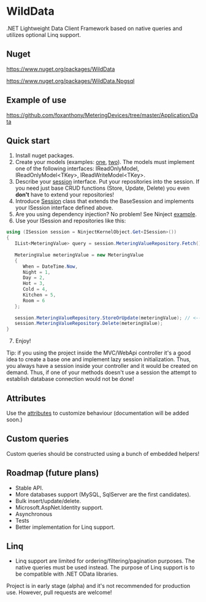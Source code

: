 # WildData
.NET Lightweight Data Client Framework based on native queries and utilizes optional Linq support. 

## Nuget
https://www.nuget.org/packages/WildData

https://www.nuget.org/packages/WildData.Npgsql

## Example of use
https://github.com/foxanthony/MeteringDevices/tree/master/Application/Data

## Quick start
1. Install nuget packages.
2. Create your models (examples: [one](https://github.com/foxanthony/MeteringDevices/blob/master/Application/Data/MeteringValue.cs), [two](https://github.com/foxanthony/MeteringDevices/blob/master/Application/Data/CurrentMeteringValue.cs)). The models must implement one of the following interfaces: IReadOnlyModel, IReadOnlyModel\<TKey\>, IReadWriteModel\<TKey\>.
3. Describe your [session](https://github.com/foxanthony/MeteringDevices/blob/master/Application/Data/ISession.cs) interface. Put your repositories into the session. If you need just base CRUD functions (Store, Update, Delete) you even **don't** have to extend your repositories!
4. Introduce [Session](https://github.com/foxanthony/MeteringDevices/blob/master/Application/Data/Session.cs) class that extends the BaseSession and implements your ISession interface defined above.
5. Are you using dependency injection? No problem! See Ninject [example](https://github.com/foxanthony/MeteringDevices/blob/master/Application/Data/Register.cs).
6. Use your ISession and repositories like this:

```csharp
using (ISession session = NinjectKernelObject.Get<ISession>())
{
   IList<MeteringValue> query = session.MeteringValueRepository.Fetch().ToList(); // Linq!
   
   MeteringValue meteringValue = new MeteringValue 
   {
      When = DateTime.Now,
      Night = 1,
      Day = 2,
      Hot = 3,
      Cold = 4,
      Kitchen = 5,
      Room = 6
   };
   
   session.MeteringValueRepository.StoreOrUpdate(meteringValue); // <-- It also reads an Id!
   session.MeteringValueRepository.Delete(meteringValue); 
}
```
7. Enjoy!

Tip: if you using the project inside the MVC/WebApi controller it's a good idea to create a base one and implement lazy session initialization. Thus, you always have a session inside your controller and it would be created on demand. Thus, if one of your methods doesn't use a session the attempt to establish database connection would not be done!

## Attributes
Use the [attributes](https://github.com/ModernRoute/WildData/tree/master/WildData/Attributes) to customize behaviour (documentation will be added soon.)

## Custom queries
Custom queries should be constructed using a bunch of embedded helpers!

## Roadmap (future plans)
- Stable API.
- More databases support (MySQL, SqlServer are the first candidates).
- Bulk insert/update/delete.
- Microsoft.AspNet.Identity support.
- Asynchronous
- Tests
- Better implementation for Linq support.

## Linq
- Linq support are limited for ordering/filtering/pagination purposes. The native queries must be used instead. The purpose of Linq support is to be compatible with .NET OData libraries. 

Project is in early stage (alpha) and it's not recommended for production use. However, pull requests are welcome!



